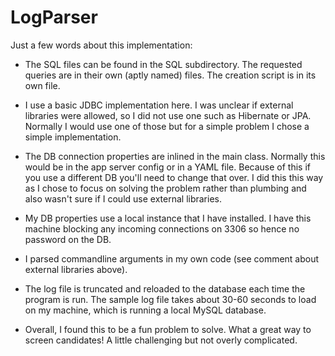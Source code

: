# LogParser

Just a few words about this implementation:
* The SQL files can be found in the SQL subdirectory.  The requested queries are in their own (aptly named) files.  The
creation script is in its own file.

* I use a basic JDBC implementation here.  I was unclear if external libraries were allowed, so I did not use one
such as Hibernate or JPA.  Normally I would use one of those but for a simple problem I chose a simple implementation.

* The DB connection properties are inlined in the main class.  Normally this would be in the app server config or in 
a YAML file. Because of this if you use a different DB you'll need to change that over.   I did this this way as I chose
to focus on solving the problem rather than plumbing and also wasn't sure if I could use external libraries.

* My DB properties use a local instance that I have installed.  I have this machine blocking any incoming connections on 3306 so hence no password on the DB.

* I parsed commandline arguments in my own code (see comment about external libraries above).

* The log file is truncated and reloaded to the database each time the program is run.  The sample log file
takes about 30-60 seconds to load on my machine, which is running a local MySQL database.

* Overall, I found this to be a fun problem to solve.  What a great way to screen candidates!   A little challenging but
not overly complicated.